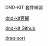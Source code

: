 DND-KIT 套件練習

[dnd-kit官網](https://dndkit.com/)

[dnd-kit Github](https://github.com/clauderic/dnd-kit)

[drag-sort](https://master--5fc05e08a4a65d0021ae0bf2.chromatic.com/?path=/story/presets-sortable-vertical--drag-handle)